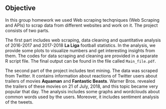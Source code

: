 ## Objective

In this group homework we used Web scraping techqniques (Web Scraping and APIs) to scrap data from
different websites and work on it. The project consists of two parts.

The first part includes web scraping, data cleaning and quantitative analysis of 2016-2017 and 2017-2018
**La Liga** football statistics. In the analysis, we provide some plots to visualize numbers and get interesting
insights from them. The codes for data scraping and cleaning are provided in a separate R script file. 
The final output can be found in the file called `Main_file.pdf`.

The second part of the project includes text mining. The data was scraped from Twitter. It contains
information about reactions of Twitter users about trailers of movies **Aquaman** and **Fantastic Beasts**. Warner
Bros. revealed the trailers of these movies on 21 of July, 2018, and this topic became very popular that day.
The analysis includes some graphs and wordclouds about common words used by the users. Moreover, it
includes sentiment analysis of the tweets.
